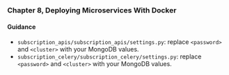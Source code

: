 ### Chapter 8, Deploying Microservices With Docker

#### Guidance
- `subscription_apis/subscription_apis/settings.py`: replace `<password>` and `<cluster>` with your MongoDB values.
- `subscription_celery/subscription_celery/settings.py`: replace `<password>` and `<cluster>` with your MongoDB values.
